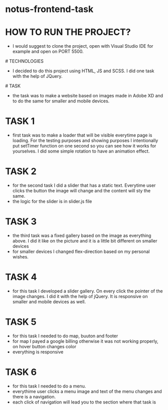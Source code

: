 # notus-frontend-task
# HOW TO RUN THE PROJECT? 
- I would suggest to clone the project, open with Visual Studio IDE for example and open on PORT 5500. 

# TECHNOLOGIES 
- I decided to do this project using HTML, JS and SCSS. I did one task with the help of JQuery. 

# TASK 
- the task was to make a website based on images made in Adobe XD and to do the same for smaller and mobile devices. 

# TASK 1 
- first task was to make a loader that will be visible everytime page is loading. For the testing purposes and showing purposes I intentionally put setTimer function on one second 
so you can see how it works for yourselves. I did some simple rotation to have an animation effect. 

# TASK 2
- for the second task I did a slider that has a static text. Everytime user clicks the button the image will change and the content will sty the same. 
- the logic for the slider is in slider.js file 

# TASK 3 
- the third task was a fixed gallery based on the image as everything above. I did it like on the picture and it is a little bit different on smaller devices
- for smaller devices I changed flex-direction based on my personal wishes. 

# TASK 4
- for this task I developed a slider gallery. On every click the pointer of the image changes. I did it with the help of jQuery. It is responsive on smaller and mobile devices as well. 

# TASK 5
- for this task I needed to do map, buuton and footer
- for map I payed a google billing otherwise it was not working properly, on hover button changes color
- everything is responsive

# TASK 6 
- for this task I needed to do a menu. 
- everythime user clicks a menu image and text of the menu changes and there is a navigation. 
- each click of navigation will lead you to the section where that task is
